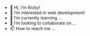 - 👋 Hi, I’m Ricky!
- 👀 I’m interested in web development!
- 🌱 I’m currently learning ...
- 💞️ I’m looking to collaborate on ...
- 📫 How to reach me ...

<!---
Rick-strela/Rick-strela is a ✨ special ✨ repository because its `README.md` (this file) appears on your GitHub profile.
You can click the Preview link to take a look at your changes.
--->
